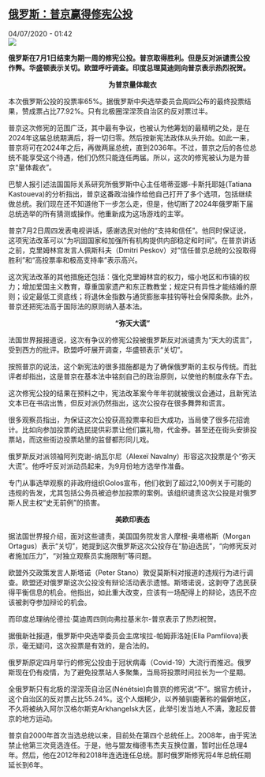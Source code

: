 <!--1593820620000-->
[俄罗斯：普京赢得修宪公投](http://www.rfi.fr//cn/%E5%9B%BD%E9%99%85/20200703-%E4%BF%84%E7%BD%97%E6%96%AF-%E6%99%AE%E4%BA%AC%E8%B5%A2%E5%BE%97%E4%BF%AE%E5%AE%AA%E5%85%AC%E6%8A%95)
------

<div>04/07/2020 - 01:42</div><img src="https://s.rfi.fr/media/display/6d6c4862-bbd8-11ea-a07f-005056bff430/w:310/p:16x9/ap20182586135669_0.jpg"><p><strong>俄罗斯在7月1日结束为期一周的修宪公投。普京取得胜利。但是反对派谴责公投作弊。华盛顿表示关切。欧盟呼吁调查。印度总理莫迪则向普京表示热烈祝贺。</strong></p><div class="t-content__body u-clearfix"><div class="m-interstitial"></div><p style="text-align: center;"><strong>为普京量体裁衣</strong></p><p>本次俄罗斯公投的投票率65%。据俄罗斯中央选举委员会周四公布的最终投票结果，赞成票占比77.92%。只有北极圈涅涅茨自治区的反对票过半。</p><p>普京这次修宪的范围广泛，其中最有争议，也被认为他筹划的最精明之处，是在2024年这届总统期满后，将一切归零。然后按新宪法政体从头开始。如此一来，普京将可在2024年之后，再做两届总统，直到2036年。不过，普京之后的各位总统不能享受这个待遇，他们仍然只能连任两届。所以，这次的修宪被认为是为普京“量体裁衣”。</p><p>巴黎人报引述法国国际关系研究所俄罗斯中心主任塔蒂亚娜-卡斯托耶娃(Tatiana Kastoueva)的分析指出，普京这番政治操作给他自己打开了多个选项，包括继续做总统。我们现在还不知道他下一步怎么走，但是，他切断了2024年俄罗斯下届总统选举的所有猜测或操作。他重新成为这场游戏的主宰。</p><p>普京7月2日周四发表电视讲话，感谢选民对他的“支持和信任”。他同时保证说，这项宪法改革可以“为巩固国家和加强所有机构提供内部稳定和时间”。在普京讲话之前，克里姆林宫发言人佩斯科夫（Dmitri Peskov）对“信任普京总统的公投取得胜利”和“高投票率和极高支持率”表示高兴。</p><p>这次宪法改革的其他措施还包括：强化克里姆林宫的权力，缩小地区和市镇的权力；增加爱国主义教育，尊重国家遗产和东正教教堂；规定只有异性才能结婚的原则；设定最低工资底线；将退休金指数与通货膨胀率挂钩等社会保障条款。此外，普京还把宪法高于国际法的原则纳入基本法。</p><p style="text-align: center;"><strong>“弥天大谎”</strong></p><p>法国世界报报道说，这次有争议的修宪公投被俄罗斯反对派谴责为“天大的谎言”，受到西方的批评。欧盟呼吁展开调查，华盛顿表示“关切”。</p><p>按照普京的说法，这个新宪法的很多措施都是为了确保俄罗斯的主权与传统。而批评者却指出，这是普京在基本法中铭刻自己的政治原则，以使他的制度永存下去。</p><p>这次修宪公投的结果在预料之中，宪法改革案今年年初就被俄议会通过，且新宪法文本已在书店出售，但反对派仍然指出，这次公投存在很多舞弊和谎言。</p><p>很多观察员指出，为保证这次公投获高投票率和巨大成功，当局使了很多花招诡计。比如向参加投票的选民提供彩票让他们赢礼物，代金券。甚至还在街头安排投票站，而这些街边投票站里的监督都形同儿戏。</p><p>俄罗斯反对派领袖阿列克谢-纳瓦尔尼（Alexeï Navalny）形容这次投票是个“弥天大谎”。他呼吁反对派动员起来，为9月份地方选举作准备。</p><p>专门从事选举观察的非政府组织Golos宣布，他们收到了超过2,100例关于可能的违规的告发，尤其包括公务员被迫参加投票的案例。该组织谴责这次公投是对俄罗斯人民主权“史无前例”的损害。</p><p style="text-align: center;"><strong>美欧印表态</strong></p><p>据法国世界报介绍，面对这些谴责，美国国务院发言人摩根-奥塔格斯（Morgan Ortagus）表示“关切”，她提到这次俄罗斯这次公投存在“胁迫选民”，“向修宪反对者施加压力”，“对独立观察员实施限制”等问题。</p><p>欧盟外交政策发言人斯塔诺（Peter Stano）敦促莫斯科对报道的违规行为进行调查。欧盟还对俄罗斯这次公投没有辩论活动表示遗憾。斯塔诺说，这剥夺了选民获得平衡信息的机会。他指出，如此重大改变，应该有一场配得上的辩论，选民不应该被剥夺参加辩论的机会。</p><p>而印度总理纳伦德拉·莫迪周四则向弗拉基米尔-普京表示了热烈祝贺。</p><p>据俄新社报道，俄罗斯中央选举委员会主席埃拉-帕姆菲洛娃(Ella Pamfilova)表示，毫无疑问，这次投票是有效的，是合法的。</p><p>俄罗斯原定四月举行的修宪公投由于冠状病毒（Covid-19）大流行而推迟。俄罗斯现在仍有疫情，为了避免投票站人多聚集，当局将投票时间拉长为一个星期。</p><p>全俄罗斯只有北极的涅涅茨自治区(Nénétsie)向普京的修宪说“不”。据官方统计，这个自治区的反对票占比55.24%。这个人烟稀少，以养殖驯鹿著称的偏僻地区，不久将被纳入阿尔汉格尔斯克Arkhangelsk大区，此举引发当地人不满，激起反普京的地方运动。</p><p>普京自2000年首次当选总统以来，目前处在第四个总统任上。2008年，由于宪法禁止他第三次竞选连任。于是，他与盟友梅德韦杰夫互换位置，暂时出任总理4年。然后，他在2012年和2018年连选连任总统。那时俄罗斯修宪将4年总统任期延长到6年。</p><div class="o-self-promo o-self-promo--nl o-self-promo--hidden" data-selfpromo-newsletter></div><div class="o-self-promo o-self-promo--app o-self-promo--hidden" data-selfpromo-app></div></div>

